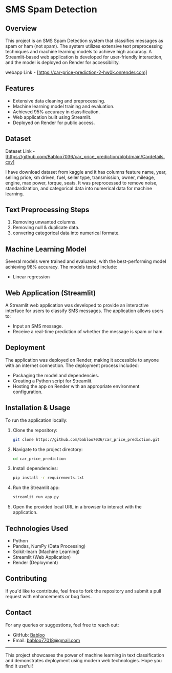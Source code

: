 # SMS Spam Detection

## Overview
This project is an SMS Spam Detection system that classifies messages as spam or ham (not spam). The system utilizes extensive text preprocessing techniques and machine learning models to achieve high accuracy. A Streamlit-based web application is developed for user-friendly interaction, and the model is deployed on Render for accessibility.

webapp Link - [https://car-price-prediction-2-hw0k.onrender.com]

## Features
- Extensive data cleaning and preprocessing.
- Machine learning model training and evaluation.
- Achieved 95% accuracy in classification.
- Web application built using Streamlit.
- Deployed on Render for public access.

## Dataset
Dateset Link - [https://github.com/Babloo7036/car_price_prediction/blob/main/Cardetails.csv]

I have download dataset from kaggle and it has columns feature name,	year, selling price, km driven,	fuel,	seller type, transmission,	owner,	mileage,	engine, max power,	torque, seats. It was preprocessed to remove noise, standardization, and categorical data into numerical data for machine learning.

## Text Preprocessing Steps
1. Removing unwanted columns.
2. Removing null & duplicate data.
3. convering categorical data into numerical formate.

## Machine Learning Model
Several models were trained and evaluated, with the best-performing model achieving 98% accuracy. The models tested include:
 - Linear regression 

## Web Application (Streamlit)
A Streamlit web application was developed to provide an interactive interface for users to classify SMS messages. The application allows users to:
- Input an SMS message.
- Receive a real-time prediction of whether the message is spam or ham.

## Deployment
The application was deployed on Render, making it accessible to anyone with an internet connection. The deployment process included:
- Packaging the model and dependencies.
- Creating a Python script for Streamlit.
- Hosting the app on Render with an appropriate environment configuration.

## Installation & Usage
To run the application locally:
1. Clone the repository:
   ```sh
   git clone https://github.com/babloo7036/car_price_prediction.git
   ```
2. Navigate to the project directory:
   ```sh
   cd car_price_prediction
   ```
3. Install dependencies:
   ```sh
   pip install -r requirements.txt
   ```
4. Run the Streamlit app:
   ```sh
   streamlit run app.py
   ```
5. Open the provided local URL in a browser to interact with the application.

## Technologies Used
- Python
- Pandas, NumPy (Data Processing)
- Scikit-learn (Machine Learning)
- Streamlit (Web Application)
- Render (Deployment)

## Contributing
If you'd like to contribute, feel free to fork the repository and submit a pull request with enhancements or bug fixes.

## Contact
For any queries or suggestions, feel free to reach out:
- GitHub: [Babloo](https://github.com/babloo7036)
- Email: babloo77018@gmail.com

---
This project showcases the power of machine learning in text classification and demonstrates deployment using modern web technologies. Hope you find it useful!
